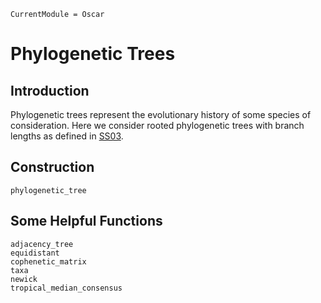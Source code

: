 ```@meta
CurrentModule = Oscar
```

# Phylogenetic Trees

## Introduction

Phylogenetic trees represent the evolutionary history of some species of consideration.
Here we consider rooted phylogenetic trees with branch lengths as defined in [SS03](@cite).

## Construction

```@docs
phylogenetic_tree
```

## Some Helpful Functions

```@docs
adjacency_tree
equidistant
cophenetic_matrix
taxa
newick
tropical_median_consensus
```
